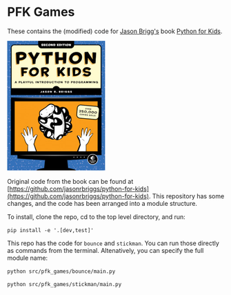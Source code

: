 # PFK Games

These contains the (modified) code for [Jason Brigg's](https://jasonrbriggs.com/) book
[Python for Kids](https://jasonrbriggs.com/python-for-kids-2/).

![Python for Kids book cover](https://github.com/jasonrbriggs/python-for-kids/blob/main/cover.jpg)

Original code from the book can be found at [https://github.com/jasonrbriggs/python-for-kids](https://github.com/jasonrbriggs/python-for-kids).
This repository has some changes, and the code has been arranged into a module structure.

To install, clone the repo, cd to the top level directory, and run:

```
pip install -e '.[dev,test]'
```

This repo has the code for `bounce` and `stickman`. You can run those directly as commands from the terminal.
Altenatively, you can specify the full module name:

```
python src/pfk_games/bounce/main.py
```

```
python src/pfk_games/stickman/main.py
```
